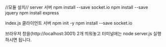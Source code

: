 //모듈 설치//
server 서버
npm install --save socket.io
npm install --save jquery
npm install express


index.js 클라이언트 서버
npm init -y
npm install --save socket.io

브라우저 창을(http://localhost:3001) 2개 띄워놓고 
터미널에는 node server.js 실행 하시면 됩니다.
 